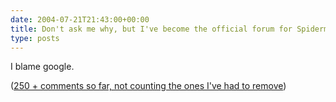 ```yaml
---
date: 2004-07-21T21:43:00+00:00
title: Don't ask me why, but I've become the official forum for Spiderman 2
type: posts
---
```

I blame google.

([250 + comments so far, not counting the ones I've had to remove](http://weblogs.asp.net/duncanma/archive/2004/06/30/169950.aspx))
